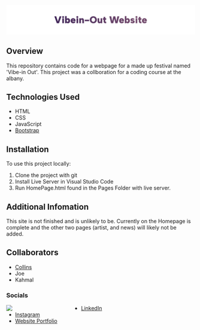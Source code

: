 <img src="./vibeinout-wesbite.png" alt="vibe-in out webpage">

## Overview

This repository contains code for a webpage for a made up festival named 'Vibe-in Out'. This project was a collboration for a coding course at the albany.

## Technologies Used

- HTML
- CSS
- JavaScript
- [Bootstrap](https://getbootstrap.com/)

## Installation

To use this project locally:

1. Clone the project with git
2. Install Live Server in Visual Studio Code
3. Run HomePage.html found in the Pages Folder with live server.

## Additional Infomation

This site is not finished and is unlikely to be. Currently on the Homepage is complete and the other two pages (artist, and news) will likely not be added.

## Collaborators

- [Collins](https://github.com/SomeProfoundName)
- Joe
- Kahmal

### Socials 

<img align="left" src="./ME-pf.gif" width="200">

- [LinkedIn](https://www.linkedin.com/in/collinscomondi/) <br>
- [Instagram](https://www.instagram.com/someprofoundname/) <br>
- [Website Portfolio](https://www.someprofoundname.com)
